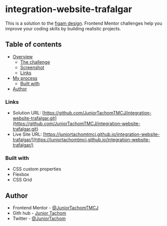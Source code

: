 # integration-website-trafalgar

This is a solution to the [figam design](https://www.figma.com/file/EWmzcVkd7qbP5Nf7iMvuqP/Trafalgar-Landing-Page?node-id=1%3A2). Frontend Mentor challenges help you improve your coding skills by building realistic projects.

## Table of contents

- [Overview](#overview)
  - [The challenge](#the-challenge)
  - [Screenshot](#screenshot)
  - [Links](#links)
- [My process](#my-process)
  - [Built with](#built-with)
- [Author](#author)

### Links

- Solution URL: [https://github.com/JuniorTachomTMCJ/integration-website-trafalgar.git](https://github.com/JuniorTachomTMCJ/integration-website-trafalgar.git)
- Live Site URL: [https://juniortachomtmcj.github.io/integration-website-trafalgar/](https://juniortachomtmcj.github.io/integration-website-trafalgar/)

### Built with

- CSS custom properties
- Flexbox
- CSS Grid

## Author

- Frontend Mentor - [@JuniorTachomTMCJ](https://www.frontendmentor.io/profile/JuniorTachomTMCJ)
- Gith hub - [Junior Tachom](https://github.com/JuniorTachomTMCJ)
- Twitter - [@JuniorTachom](https://twitter.com/JuniorTachom)
